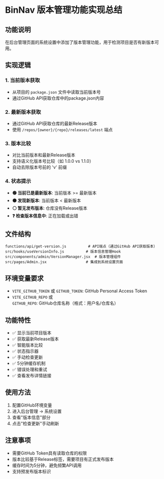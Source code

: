 # BinNav 版本管理功能实现总结

## 功能说明

在后台管理页面的系统设置中添加了版本管理功能，用于检测项目是否有新版本可用。

## 实现逻辑

### 1. 当前版本获取
- 从项目的 `package.json` 文件中读取当前版本号
- 通过GitHub API获取仓库中的package.json内容

### 2. 最新版本获取
- 通过GitHub API获取仓库的最新Release版本
- 使用 `/repos/{owner}/{repo}/releases/latest` 端点

### 3. 版本比较
- 对比当前版本和最新Release版本
- 支持语义化版本号比较（如 1.0.0 vs 1.1.0）
- 自动去除版本号前的 'v' 前缀

### 4. 状态提示
- **🟢 当前已是最新版本**: 当前版本 >= 最新版本
- **🟠 发现新版本**: 当前版本 < 最新版本  
- **⚪ 暂无发布版本**: 仓库没有Release版本
- **❓ 检查版本信息中**: 正在加载或出错

## 文件结构

```
functions/api/get-version.js          # API端点（通过GitHub API获取版本）
src/hooks/useVersionInfo.js          # 版本信息管理Hook
src/components/admin/VersionManager.jsx  # 版本管理组件
src/pages/Admin.jsx                  # 集成到系统设置页面
```

## 环境变量要求

- `VITE_GITHUB_TOKEN` 或 `GITHUB_TOKEN`: GitHub Personal Access Token
- `VITE_GITHUB_REPO` 或 `GITHUB_REPO`: GitHub仓库名称（格式：用户名/仓库名）

## 功能特性

- ✅ 显示当前项目版本
- ✅ 获取最新Release版本
- ✅ 智能版本比较
- ✅ 状态指示器
- ✅ 手动检查更新
- ✅ 5分钟缓存机制
- ✅ 错误处理和重试
- ✅ 查看发布详情链接

## 使用方法

1. 配置GitHub环境变量
2. 进入后台管理 → 系统设置
3. 查看"版本信息"部分
4. 点击"检查更新"手动刷新

## 注意事项

- 需要GitHub Token具有读取仓库的权限
- 版本比较基于Release标签，需要项目有正式发布版本
- 缓存时间为5分钟，避免频繁API调用
- 支持预发布版本标识
